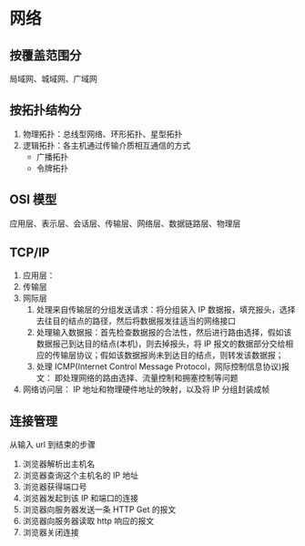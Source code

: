 # 网络

## 按覆盖范围分

局域网、城域网、广域网

## 按拓扑结构分

1. 物理拓扑：总线型网络、环形拓扑、星型拓扑
2. 逻辑拓扑：各主机通过传输介质相互通信的方式
   * 广播拓扑
   * 令牌拓扑

## OSI 模型

应用层、表示层、会话层、传输层、网络层、数据链路层、物理层

## TCP/IP

1. 应用层：
2. 传输层
3. 网际层
   1. 处理来自传输层的分组发送请求：将分组装入 IP 数据报，填充报头，选择去往目的结点的路径，然后将数据报发往适当的网络接口
   2. 处理输入数据报：首先检查数据报的合法性，然后进行路由选择，假如该数据报己到达目的结点(本机)，则去掉报头，将 IP 报文的数据部分交给相应的传输层协议；假如该数据报尚未到达目的结点，则转发该数据报；
   3. 处理 ICMP(Internet Control Message Protocol，网际控制信息协议)报文： 即处理网络的路由选择、流量控制和拥塞控制等问题
4. 网络访问层： IP 地址和物理硬件地址的映射，以及将 IP 分组封装成帧

## 连接管理

从输入 url 到结束的步骤

1. 浏览器解析出主机名
2. 浏览器查询这个主机名的 IP 地址
3. 浏览器获得端口号
4. 浏览器发起到该 IP 和端口的连接
5. 浏览器向服务器发送一条 HTTP Get 的报文
6. 浏览器向服务器读取 http 响应的报文
7. 浏览器关闭连接
